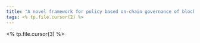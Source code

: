 ```yaml
---
title: "A novel framework for policy based on-chain governance of blockchain networks"
tags: <% tp.file.cursor(2) %>
---
```


<% tp.file.cursor(3) %>
